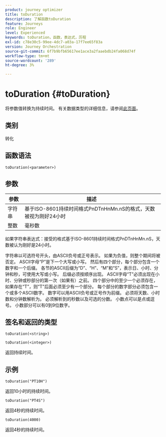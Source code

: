 ```yaml
---
product: journey optimizer
title: toDuration
description: 了解函数toDuration
feature: Journeys
role: Engineer
level: Experienced
keywords: toDuration，函数，表达式，历程
exl-id: c78e30c5-99ee-4dc7-a03a-17f7ee65f83a
version: Journey Orchestration
source-git-commit: 6f7b9bfb65617ee1ace3a2faaebdb24fa068d74f
workflow-type: tm+mt
source-wordcount: '289'
ht-degree: 3%

---
```


# toDuration {#toDuration}

将参数值转换为持续时间。 有关数据类型的详细信息，请参阅[此页面](../expression/data-types.md)。

## 类别

转化

## 函数语法

`toDuration(<parameter>)`

## 参数

| 参数 | 描述 |
|--- |--- |
| 字符串 | 基于ISO-8601持续时间格式PnDTnHnMn.nS的格式，天数被视为刚好24小时 |
| 整数 | 毫秒数 |

如果字符串表达式：接受的格式基于ISO-8601持续时间格式PnDTnHnMn.nS，天数被认为刚好是24小时。

字符串以可选符号开头，由ASCII负号或正号表示。 如果为负值，则整个期间将被否定。 ASCII字母“P”是下一个大写或小写。 然后有四个部分，每个部分包含一个数字和一个后缀。 各节的ASCII后缀为“D”、“H”、“M”和“S”，表示日、小时、分钟和秒，可使用大写或小写。 后缀必须按顺序出现。 ASCII字母“T”必须出现在小时、分钟或秒部分的第一次（如果有）之前。 四个部分中的至少一个必须存在，如果存在“T”，则“T”后面必须至少有一个部分。 每个部分的数字部分必须包含一个或多个ASCII数字。 数字可以用ASCII负号或正号作为前缀。 必须将天数、小时数和分钟数解析为。 必须解析到的秒数以及可选的分数。 小数点可以是点或逗号。 小数部分可以有0到9位数字。

## 签名和返回的类型

`toDuration(<string>)`

`toDuration(<integer>)`

返回持续时间。

## 示例

`toDuration("PT10H")`

返回10小时的持续时间。

`toDuration("PT4S")`

返回4秒的持续时间。

`toDuration(4000)`

返回4秒的持续时间。
